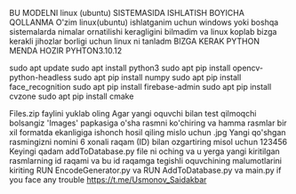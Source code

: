   BU MODELNI linux (ubuntu) SISTEMASIDA ISHLATISH BOYICHA QOLLANMA 
O'zim linux(ubuntu) ishlatganim uchun windows yoki boshqa sistemalarda nimalar ornatilishi keragligini bilmadim va linux koplab bizga kerakli jihozlar borligi uchun linux ni tanladm
BIZGA KERAK PYTHON MENDA HOZIR PYHTON3.10.12

sudo apt update
sudo apt install python3
sudo apt pip install opencv-python-headless
sudo apt pip install numpy
sudo apt pip install face_recognition
sudo apt pip install firebase-admin
sudo apt pip install cvzone
sudo apt pip install cmake 



Files.zip faylini yuklab oling 
Agar yangi oquvchi bilan test qilmoqchi bolsangiz 'Images' papkasiga o'sha rasmni ko'chiring va hamma rasmlar bir xil formatda ekanligiga ishonch hosil qiling mislo uchun .jpg
Yangi qo'shgan rasmingizni nomini 6 xonali raqam (ID) bilan ozgartiring misol uchun 123456
Keyingi qadam addToDatabase.py file ni oching va u yerga yangi kiritilgan rasmlarning id raqami va bu id raqamga tegishli oquvchining malumotlarini kiriting 
RUN EncodeGenerator.py va RUN AddToDatabase.py va main.py 
if you face any trouble https://t.me/Usmonov_Saidakbar
